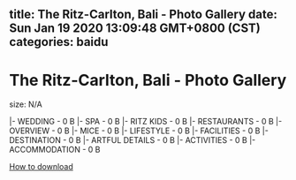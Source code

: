 
title: The Ritz-Carlton, Bali - Photo Gallery
date: Sun Jan 19 2020 13:09:48 GMT+0800 (CST)    
categories: baidu
---

# The Ritz-Carlton, Bali - Photo Gallery
size: N/A
 
 
|- WEDDING - 0 B
|- SPA - 0 B
|- RITZ KIDS - 0 B
|- RESTAURANTS - 0 B
|- OVERVIEW - 0 B
|- MICE - 0 B
|- LIFESTYLE - 0 B
|- FACILITIES - 0 B
|- DESTINATION - 0 B
|- ARTFUL DETAILS - 0 B
|- ACTIVITIES - 0 B
|- ACCOMMODATION - 0 B

[How to download](https://bpcam.bemobtrk.com/go/2ceec3aa-1ca2-46d6-b9ff-aaa5c184517c?jno=593)